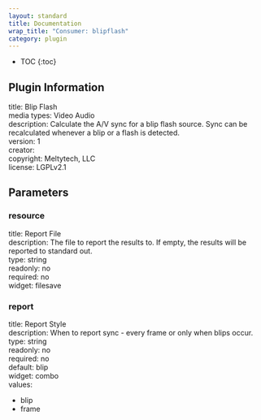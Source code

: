 ```yaml
---
layout: standard
title: Documentation
wrap_title: "Consumer: blipflash"
category: plugin
---
```

* TOC
{:toc}

## Plugin Information

title: Blip Flash  
media types:
Video  Audio  
description: Calculate the A/V sync for a blip flash source. Sync can be recalculated whenever a blip or a flash is detected.  
version: 1  
creator:   
copyright: Meltytech, LLC  
license: LGPLv2.1  

## Parameters

### resource

title: Report File    
description:
The file to report the results to. If empty, the results will be reported to standard out.  
type: string  
readonly: no  
required: no  
widget: filesave  

### report

title: Report Style    
description:
When to report sync - every frame or only when blips occur.  
type: string  
readonly: no  
required: no  
default: blip  
widget: combo  
values:  

* blip
* frame

